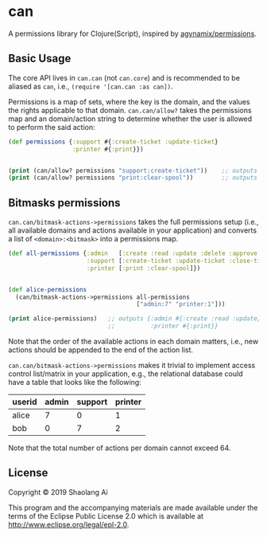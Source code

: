 # can

A permissions library for Clojure(Script), inspired by
[agynamix/permissions][permissions].

## Basic Usage

The core API lives in `can.can` (not `can.core`) and is recommended
to be aliased as `can`, i.e., `(require '[can.can :as can])`.

Permissions is a map of sets, where the key is the domain, and the
values the rights applicable to that domain. `can.can/allow?` takes
the permissions map and an domain/action string to determine whether
the user is allowed to perform the said action:

```clojure
(def permissions {:support #{:create-ticket :update-ticket}
                  :printer #{:print}})


(print (can/allow? permissions "support:create-ticket"))    ;; outputs "true"
(print (can/allow? permissions "print:clear-spool"))        ;; outputs "false"
```

## Bitmasks permissions
`can.can/bitmask-actions->permissions` takes the full permissions setup (i.e.,
all available domains and actions available in your application) and
converts a list of `<domain>:<bitmask>` into a permissions map.

```clojure
(def all-permissions {:admin   [:create :read :update :delete :approve :reject]
                      :support [:create-ticket :update-ticket :close-ticket]
                      :printer [:print :clear-spool]})


(def alice-permissions
  (can/bitmask-actions->permissions all-permissions
                                    ["admin:7" "printer:1"]))

(print alice-permissions)   ;; outputs {:admin #{:create :read :update}
                            ;;          :printer #{:print}}
```

Note that the order of the available actions in each domain matters, i.e.,
new actions should be appended to the end of the action list.

`can.can/bitmask-actions->permissions` makes it trivial to implement
access control list/matrix in your application, e.g., the relational
database could have a table that looks like the following:

<table>
  <thead>
    <tr>
      <th>userid</th>
      <th>admin</th>
      <th>support</th>
      <th>printer</th>
    </tr>
  </thead>
  <tbody>
    <tr><td>alice</td><td>7</td><td>0</td><td>1</td></tr>
    <tr><td>bob</td><td>0</td><td>7</td><td>2</td></tr>
  </tbody>
</table>

Note that the total number of actions per domain cannot exceed 64.

## License

Copyright © 2019 Shaolang Ai

This program and the accompanying materials are made available under the
terms of the Eclipse Public License 2.0 which is available at
http://www.eclipse.org/legal/epl-2.0.

[permissions]: https://github.com/tuhlmann/permissions
